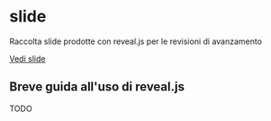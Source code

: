 # slide

Raccolta slide prodotte con reveal.js per le revisioni di avanzamento

<a href="https://swexception.github.io/slides/">Vedi slide</a>

## Breve guida all'uso di reveal.js

TODO
